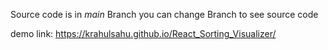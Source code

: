 Source code is in *main* Branch you can change Branch to see source code

demo link: https://krahulsahu.github.io/React_Sorting_Visualizer/

